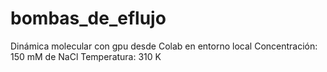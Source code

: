 # bombas_de_eflujo
Dinámica molecular con gpu desde Colab en entorno local
Concentración: 150 mM de NaCl
Temperatura: 310 K
